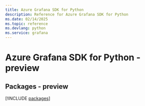 ```yaml
---
title: Azure Grafana SDK for Python
description: Reference for Azure Grafana SDK for Python
ms.date: 02/14/2025
ms.topic: reference
ms.devlang: python
ms.service: grafana
---
```

# Azure Grafana SDK for Python - preview
## Packages - preview
[!INCLUDE [packages](grafana-index.md)]